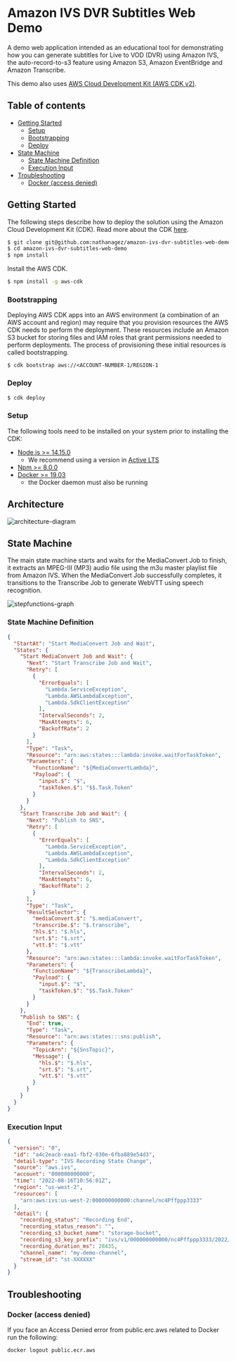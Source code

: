 # Amazon IVS DVR Subtitles Web Demo
A demo web application intended as an educational tool for demonstrating how you can generate subtitles for Live to VOD (DVR) using Amazon IVS, the auto-record-to-s3 feature using Amazon S3, Amazon EventBridge and Amazon Transcribe.

This demo also uses [AWS Cloud Development Kit (AWS CDK v2)](https://aws.amazon.com/cdk).

## Table of contents
- [Getting Started](#getting-started)
    - [Setup](#setup)
    - [Bootstrapping](#bootstrapping)
    - [Deploy](#deploy) 
- [State Machine](#state-machine)
  - [State Machine Definition](#state-machine-definition)
  - [Execution Input](#execution-input)
- [Troubleshooting](#troubleshooting)
    - [Docker (access denied)](#docker-access-denied)


## Getting Started
The following steps describe how to deploy the solution using the Amazon Cloud Development Kit (CDK). Read more about the CDK [here](https://docs.aws.amazon.com/cdk/v2/guide/home.html).
```sh
$ git clone git@github.com:nathanagez/amazon-ivs-dvr-subtitles-web-demo.git
$ cd amazon-ivs-dvr-subtitles-web-demo
$ npm install
```

Install the AWS CDK.

```sh
$ npm install -g aws-cdk 
```

### Bootstrapping

Deploying AWS CDK apps into an AWS environment (a combination of an AWS account and region) may require that you
provision resources the AWS CDK needs to perform the deployment. These resources include an Amazon S3 bucket for storing
files and IAM roles that grant permissions needed to perform deployments. The process of provisioning these initial
resources is called bootstrapping.

```
$ cdk bootstrap aws://<ACCOUNT-NUMBER-1/REGION-1
```
### Deploy

```sh
$ cdk deploy
```

### Setup
The following tools need to be installed on your system prior to installing the CDK:

- [Node.js >= 14.15.0](https://nodejs.org/download/release/latest-v14.x/)
    - We recommend using a version in [Active LTS](https://nodejs.org/en/about/releases/)
- [Npm >= 8.0.0](https://docs.npmjs.com/downloading-and-installing-node-js-and-npm)
- [Docker >= 19.03](https://docs.docker.com/get-docker/)
    - the Docker daemon must also be running

## Architecture
![architecture-diagram](./architecture-diagram.png)

## State Machine
The main state machine starts and waits for the MediaConvert Job to finish, it extracts an MPEG-III (MP3) audio file using the m3u master playlist file from Amazon IVS. When the MediaConvert Job successfully completes, it transitions to the Transcribe Job to generate WebVTT using speech recognition.

![stepfunctions-graph](./stepfunctions-graph.png)

### State Machine Definition

```json
{
  "StartAt": "Start MediaConvert Job and Wait",
  "States": {
    "Start MediaConvert Job and Wait": {
      "Next": "Start Transcribe Job and Wait",
      "Retry": [
        {
          "ErrorEquals": [
            "Lambda.ServiceException",
            "Lambda.AWSLambdaException",
            "Lambda.SdkClientException"
          ],
          "IntervalSeconds": 2,
          "MaxAttempts": 6,
          "BackoffRate": 2
        }
      ],
      "Type": "Task",
      "Resource": "arn:aws:states:::lambda:invoke.waitForTaskToken",
      "Parameters": {
        "FunctionName": "${MediaConvertLambda}",
        "Payload": {
          "input.$": "$",
          "taskToken.$": "$$.Task.Token"
        }
      }
    },
    "Start Transcribe Job and Wait": {
      "Next": "Publish to SNS",
      "Retry": [
        {
          "ErrorEquals": [
            "Lambda.ServiceException",
            "Lambda.AWSLambdaException",
            "Lambda.SdkClientException"
          ],
          "IntervalSeconds": 2,
          "MaxAttempts": 6,
          "BackoffRate": 2
        }
      ],
      "Type": "Task",
      "ResultSelector": {
        "mediaConvert.$": "$.mediaConvert",
        "transcribe.$": "$.transcribe",
        "hls.$": "$.hls",
        "srt.$": "$.srt",
        "vtt.$": "$.vtt"
      },
      "Resource": "arn:aws:states:::lambda:invoke.waitForTaskToken",
      "Parameters": {
        "FunctionName": "${TranscribeLambda}",
        "Payload": {
          "input.$": "$",
          "taskToken.$": "$$.Task.Token"
        }
      }
    },
    "Publish to SNS": {
      "End": true,
      "Type": "Task",
      "Resource": "arn:aws:states:::sns:publish",
      "Parameters": {
        "TopicArn": "${SnsTopic}",
        "Message": {
          "hls.$": "$.hls",
          "srt.$": "$.srt",
          "vtt.$": "$.vtt"
        }
      }
    }
  }
}
```

### Execution Input

```json
{
  "version": "0",
  "id": "a4c2eacb-eaa1-fbf2-030e-6fba889e54d3",
  "detail-type": "IVS Recording State Change",
  "source": "aws.ivs",
  "account": "000000000000",
  "time": "2022-08-16T10:56:01Z",
  "region": "us-west-2",
  "resources": [
    "arn:aws:ivs:us-west-2:000000000000:channel/nc4Pffppp3333"
  ],
  "detail": {
    "recording_status": "Recording End",
    "recording_status_reason": "",
    "recording_s3_bucket_name": "storage-bucket",
    "recording_s3_key_prefix": "ivs/v1/000000000000/nc4Pffppp3333/2022/8/16/10/55/xxxxxx",
    "recording_duration_ms": 28435,
    "channel_name": "my-demo-channel",
    "stream_id": "st-XXXXXX"
  }
}
```
## Troubleshooting

### Docker (access denied)

If you face an Access Denied error from public.erc.aws related to Docker run the following:
```sh
docker logout public.ecr.aws
```
